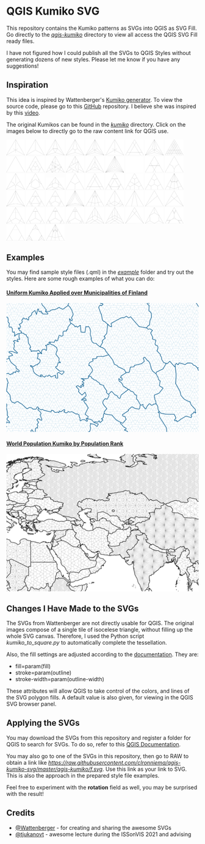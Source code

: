 # QGIS Kumiko SVG

This repository contains the Kumiko patterns as SVGs into QGIS as SVG Fill. Go directly to the [*qgis-kumiko*](https://github.com/clronniema/qgis-kumiko-svg/tree/master/qgis-kumiko) directory to view all access the QGIS SVG Fill ready files.

I have not figured how I could publish all the SVGs to QGIS Styles without generating dozens of new styles. Please let me know if you have any suggestions!

## Inspiration

This idea is inspired by Wattenberger's [Kumiko generator](https://kumiko-generator.netlify.app/). To view the source code, please go to this [GitHub](https://github.com/Wattenberger/kumiko) repository. I believe she was inspired by this [video](https://www.youtube.com/watch?v=-NuqwJz9RNE&ab_channel=%E7%AB%B9%E4%B8%AD%E5%A4%A7%E5%B7%A5%E9%81%93%E5%85%B7%E9%A4%A8).

The original Kumikos can be found in the [*kumiko*](https://github.com/clronniema/qgis-kumiko-svg/tree/master/kumiko) directory. Click on the images below to directly go to the raw content link for QGIS use.

<a href="https://raw.githubusercontent.com/clronniema/qgis-kumiko-svg/master/qgis-kumiko/a.svg"><img src="./png/a.png" width="48"></a>
<a href="https://raw.githubusercontent.com/clronniema/qgis-kumiko-svg/master/qgis-kumiko/asa-no-ha1.svg"><img src="./png/asa-no-ha1.png" width="48"></a>
<a href="https://raw.githubusercontent.com/clronniema/qgis-kumiko-svg/master/qgis-kumiko/asa-no-ha2.svg"><img src="./png/asa-no-ha2.png" width="48"></a>
<a href="https://raw.githubusercontent.com/clronniema/qgis-kumiko-svg/master/qgis-kumiko/asa-no-ha3.svg"><img src="./png/asa-no-ha3.png" width="48"></a>
<a href="https://raw.githubusercontent.com/clronniema/qgis-kumiko-svg/master/qgis-kumiko/asa-no-ha4.svg"><img src="./png/asa-no-ha4.png" width="48"></a>
<a href="https://raw.githubusercontent.com/clronniema/qgis-kumiko-svg/master/qgis-kumiko/asa-no-ha5.svg"><img src="./png/asa-no-ha5.png" width="48"></a>
<a href="https://raw.githubusercontent.com/clronniema/qgis-kumiko-svg/master/qgis-kumiko/b.svg"><img src="./png/b.png" width="48"></a>
<a href="https://raw.githubusercontent.com/clronniema/qgis-kumiko-svg/master/qgis-kumiko/c.svg"><img src="./png/c.png" width="48"></a>
<a href="https://raw.githubusercontent.com/clronniema/qgis-kumiko-svg/master/qgis-kumiko/d.svg"><img src="./png/d.png" width="48"></a>
<a href="https://raw.githubusercontent.com/clronniema/qgis-kumiko-svg/master/qgis-kumiko/e.svg"><img src="./png/e.png" width="48"></a>
<a href="https://raw.githubusercontent.com/clronniema/qgis-kumiko-svg/master/qgis-kumiko/f.svg"><img src="./png/f.png" width="48"></a>
<a href="https://raw.githubusercontent.com/clronniema/qgis-kumiko-svg/master/qgis-kumiko/g.svg"><img src="./png/g.png" width="48"></a>
<a href="https://raw.githubusercontent.com/clronniema/qgis-kumiko-svg/master/qgis-kumiko/h.svg"><img src="./png/h.png" width="48"></a>
<a href="https://raw.githubusercontent.com/clronniema/qgis-kumiko-svg/master/qgis-kumiko/i.svg"><img src="./png/i.png" width="48"></a>
<a href="https://raw.githubusercontent.com/clronniema/qgis-kumiko-svg/master/qgis-kumiko/j.svg"><img src="./png/j.png" width="48"></a>
<a href="https://raw.githubusercontent.com/clronniema/qgis-kumiko-svg/master/qgis-kumiko/k.svg"><img src="./png/k.png" width="48"></a>
<a href="https://raw.githubusercontent.com/clronniema/qgis-kumiko-svg/master/qgis-kumiko/kuruma1.svg"><img src="./png/kuruma1.png" width="48"></a>
<a href="https://raw.githubusercontent.com/clronniema/qgis-kumiko-svg/master/qgis-kumiko/kuruma2.svg"><img src="./png/kuruma2.png" width="48"></a>
<a href="https://raw.githubusercontent.com/clronniema/qgis-kumiko-svg/master/qgis-kumiko/kuruma3.svg"><img src="./png/kuruma3.png" width="48"></a>
<a href="https://raw.githubusercontent.com/clronniema/qgis-kumiko-svg/master/qgis-kumiko/l.svg"><img src="./png/l.png" width="48"></a>
<a href="https://raw.githubusercontent.com/clronniema/qgis-kumiko-svg/master/qgis-kumiko/m.svg"><img src="./png/m.png" width="48"></a>
<a href="https://raw.githubusercontent.com/clronniema/qgis-kumiko-svg/master/qgis-kumiko/misc1.svg"><img src="./png/misc1.png" width="48"></a>
<a href="https://raw.githubusercontent.com/clronniema/qgis-kumiko-svg/master/qgis-kumiko/misc2.svg"><img src="./png/misc2.png" width="48"></a>
<a href="https://raw.githubusercontent.com/clronniema/qgis-kumiko-svg/master/qgis-kumiko/misc3.svg"><img src="./png/misc3.png" width="48"></a>
<a href="https://raw.githubusercontent.com/clronniema/qgis-kumiko-svg/master/qgis-kumiko/misc4.svg"><img src="./png/misc4.png" width="48"></a>
<a href="https://raw.githubusercontent.com/clronniema/qgis-kumiko-svg/master/qgis-kumiko/misc5.svg"><img src="./png/misc5.png" width="48"></a>
<a href="https://raw.githubusercontent.com/clronniema/qgis-kumiko-svg/master/qgis-kumiko/misc6.svg"><img src="./png/misc6.png" width="48"></a>
<a href="https://raw.githubusercontent.com/clronniema/qgis-kumiko-svg/master/qgis-kumiko/misc7.svg"><img src="./png/misc7.png" width="48"></a>
<a href="https://raw.githubusercontent.com/clronniema/qgis-kumiko-svg/master/qgis-kumiko/n.svg"><img src="./png/n.png" width="48"></a>
<a href="https://raw.githubusercontent.com/clronniema/qgis-kumiko-svg/master/qgis-kumiko/o.svg"><img src="./png/o.png" width="48"></a>
<a href="https://raw.githubusercontent.com/clronniema/qgis-kumiko-svg/master/qgis-kumiko/p.svg"><img src="./png/p.png" width="48"></a>
<a href="https://raw.githubusercontent.com/clronniema/qgis-kumiko-svg/master/qgis-kumiko/q.svg"><img src="./png/q.png" width="48"></a>
<a href="https://raw.githubusercontent.com/clronniema/qgis-kumiko-svg/master/qgis-kumiko/r.svg"><img src="./png/r.png" width="48"></a>
<a href="https://raw.githubusercontent.com/clronniema/qgis-kumiko-svg/master/qgis-kumiko/rindo1.svg"><img src="./png/rindo1.png" width="48"></a>
<a href="https://raw.githubusercontent.com/clronniema/qgis-kumiko-svg/master/qgis-kumiko/rindo2.svg"><img src="./png/rindo2.png" width="48"></a>
<a href="https://raw.githubusercontent.com/clronniema/qgis-kumiko-svg/master/qgis-kumiko/rindo3.svg"><img src="./png/rindo3.png" width="48"></a>
<a href="https://raw.githubusercontent.com/clronniema/qgis-kumiko-svg/master/qgis-kumiko/s.svg"><img src="./png/s.png" width="48"></a>
<a href="https://raw.githubusercontent.com/clronniema/qgis-kumiko-svg/master/qgis-kumiko/sakura1.svg"><img src="./png/sakura1.png" width="48"></a>
<a href="https://raw.githubusercontent.com/clronniema/qgis-kumiko-svg/master/qgis-kumiko/sakura1b.svg"><img src="./png/sakura1b.png" width="48"></a>
<a href="https://raw.githubusercontent.com/clronniema/qgis-kumiko-svg/master/qgis-kumiko/sakura2.svg"><img src="./png/sakura2.png" width="48"></a>
<a href="https://raw.githubusercontent.com/clronniema/qgis-kumiko-svg/master/qgis-kumiko/sakura3.svg"><img src="./png/sakura3.png" width="48"></a>
<a href="https://raw.githubusercontent.com/clronniema/qgis-kumiko-svg/master/qgis-kumiko/sakura4.svg"><img src="./png/sakura4.png" width="48"></a>
<a href="https://raw.githubusercontent.com/clronniema/qgis-kumiko-svg/master/qgis-kumiko/t.svg"><img src="./png/t.png" width="48"></a>
<a href="https://raw.githubusercontent.com/clronniema/qgis-kumiko-svg/master/qgis-kumiko/u.svg"><img src="./png/u.png" width="48"></a>
<a href="https://raw.githubusercontent.com/clronniema/qgis-kumiko-svg/master/qgis-kumiko/v.svg"><img src="./png/v.png" width="48"></a>
<a href="https://raw.githubusercontent.com/clronniema/qgis-kumiko-svg/master/qgis-kumiko/w.svg"><img src="./png/w.png" width="48"></a>
<a href="https://raw.githubusercontent.com/clronniema/qgis-kumiko-svg/master/qgis-kumiko/x.svg"><img src="./png/x.png" width="48"></a>
<a href="https://raw.githubusercontent.com/clronniema/qgis-kumiko-svg/master/qgis-kumiko/y.svg"><img src="./png/y.png" width="48"></a>


## Examples

You may find sample style files (.qml) in the [*example*](https://github.com/clronniema/qgis-kumiko-svg/blob/master/example/) folder and try out the styles. Here are some rough examples of what you can do:

#### [**Uniform Kumiko Applied over Municipalities of Finland**](https://github.com/clronniema/qgis-kumiko-svg/blob/master/example/finland_kumiko.qml)
![Finland Kumiko](example/finland_kumiko.png)
#### [**World Population Kumiko by Population Rank**](https://github.com/clronniema/qgis-kumiko-svg/blob/master/example/countries_pop_kumiko.qml)
![World Population Kumiko](example/countries_pop_kumiko.png)

## Changes I Have Made to the SVGs

The SVGs from Wattenberger are not directly usable for QGIS. The original images compose of a single tile of isocelese triangle, without filling up the whole SVG canvas. Therefore, I used the Python script *kumiko_to_square.py* to automatically complete the tessellation. 

Also, the fill settings are adjusted according to the [documentation](https://docs.qgis.org/3.16/en/docs/user_manual/style_library/symbol_selector.html#svg-marker). They are:

- fill=param(fill)
- stroke=param(outline)
- stroke-width=param(outline-width)

These attributes will allow QGIS to take control of the colors, and lines of the SVG polygon fills. A default value is also given, for viewing in the QGIS SVG browser panel.

## Applying the SVGs

You may download the SVGs from this repository and register a folder for QGIS to search for SVGs. To do so, refer to this [QGIS Documentation](https://docs.qgis.org/3.16/en/docs/user_manual/introduction/qgis_configuration.html#svg-paths).

You may also go to one of the SVGs in this repository, then go to RAW to obtain a link like *https://raw.githubusercontent.com/clronniema/qgis-kumiko-svg/master/qgis-kumiko/f.svg*. Use this link as your link to SVG. This is also the approach in the prepared style file examples.

Feel free to experiment with the **rotation** field as well, you may be surprised with the result!

## Credits

- [@Wattenberger](https://github.com/Wattenberger) - for creating and sharing the awesome SVGs
- [@tjukanovt](https://github.com/tjukanovt) - awesome lecture during the ISSonVIS 2021 and advising 
